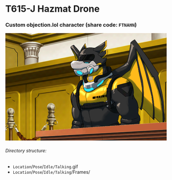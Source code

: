 # T615-J Hazmat Drone
### Custom objection.lol character (share code: `FTNAHN`)
![Preview](/Prosecution/Smirk/smirk-preview.gif)

###### Directory structure:
* `Location`/`Pose`/`Idle/Talking`.gif
* `Location`/`Pose`/`Idle/Talking`/Frames/
